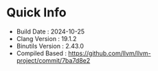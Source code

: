 # Quick Info
* Build Date : 2024-10-25
* Clang Version : 19.1.2
* Binutils Version : 2.43.0
* Compiled Based : https://github.com/llvm/llvm-project/commit/7ba7d8e2

